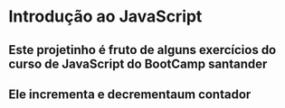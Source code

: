 # Introdução ao JavaScript
## Este projetinho é fruto de alguns exercícios do curso de JavaScript do BootCamp santander
## Ele incrementa e decrementaum contador

